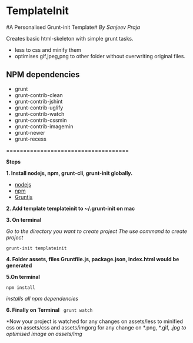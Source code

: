 TemplateInit
============

#A Personalised Grunt-init Template#
<i>By Sanjeev Praja</i>

Creates basic html-skeleton with simple grunt tasks.
+  less to css and minify them
+ optimises gif,jpeg,png to other folder without overwriting original files.

NPM dependencies
--------------------------
+ grunt
+ grunt-contrib-clean
+ grunt-contrib-jshint
+ grunt-contrib-uglify
+ grunt-contrib-watch
+ grunt-contrib-cssmin
+ grunt-contrib-imagemin
+ grunt-newer
+ grunt-recess

====================================

**Steps**

**1. Install nodejs, npm, grunt-cli, grunt-init globally.**
	
- [nodejs](http://nodejs.org/)
- [npm](https://www.npmjs.org/)
- [Gruntjs](http://gruntjs.com/getting-started)


**2. Add template **templateinit** to ~/.grunt-init on mac**

**3. On terminal**

*Go to the directory you want to create project
	The use command to create project*

<code>grunt-init templateinit</code>

**4. Folder assets, files Gruntfile.js, package.json, index.html would be generated**

**5.On terminal**

<code>npm install</code>

*installs all npm dependencies*

**6. Finally on Terminal**
<code> grunt watch</code>

*Now your project is watched for any changes on assets/less to minified css on assets/css and assets/imgorg for any change on *.png, *.gif, *.jpg to optimised image on assets/img*
